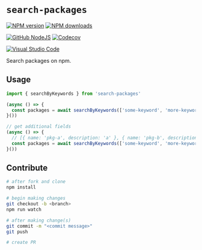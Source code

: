 # `search-packages`

[![NPM version][npm-image]][npm-url]
[![NPM downloads][downloads-image]][downloads-url]

[![GitHub NodeJS][github-nodejs]][github-action-url]
[![Codecov][codecov-image]][codecov-url]

[![Visual Studio Code][vscode-image]][vscode-url]

Search packages on npm.

## Usage

```ts
import { searchByKeywords } from 'search-packages'

(async () => {
  const packages = await searchByKeywords(['some-keyword', 'more-keywords']) // ['pkg-a', 'pkg-b']
}())

// get additional fields
(async () => {
  // [{ name: 'pkg-a', description: 'a' }, { name: 'pkg-b', description: 'b' }]
  const packages = await searchByKeywords(['some-keyword', 'more-keywords'], ['description'])
}())
```

## Contribute

```sh
# after fork and clone
npm install

# begin making changes
git checkout -b <branch>
npm run watch

# after making change(s)
git commit -m "<commit message>"
git push

# create PR
```

[codecov-image]: https://codecov.io/gh/unional/search-packages/branch/master/graph/badge.svg
[codecov-url]: https://codecov.io/gh/unional/search-packages
[downloads-image]: https://img.shields.io/npm/dm/search-packages.svg?style=flat
[downloads-url]: https://npmjs.org/package/search-packages
[github-nodejs]: https://github.com/unional/search-packages/workflows/nodejs/badge.svg
[github-action-url]: https://github.com/unional/search-packages/actions
[npm-image]: https://img.shields.io/npm/v/search-packages.svg?style=flat
[npm-url]: https://npmjs.org/package/search-packages
[vscode-image]: https://img.shields.io/badge/vscode-ready-green.svg
[vscode-url]: https://code.visualstudio.com/
